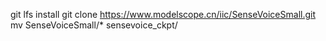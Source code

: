 git lfs install
git clone https://www.modelscope.cn/iic/SenseVoiceSmall.git
mv SenseVoiceSmall/* sensevoice_ckpt/